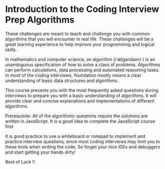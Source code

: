 # Introduction to the Coding Interview Prep Algorithms

These challenges are meant to teach and challenge you with common algorithms that you will encounter in real life. These challenges will be a great learning experience to help improve your programming and logical skills.

In mathematics and computer science, an algorithm (/ˈælɡərɪðəm/ ) is an unambiguous specification of how to solve a class of problems. Algorithms can perform calculations, data processing and automated reasoning tasks. In most of the coding interviews, foundation mostly means a clear understanding of basic data structures and algorithms.

This course presents you with the most frequently asked questions during interviews to prepare you with a basic understanding of algorithms. It will provide clear and concise explanations and implementations of different algorithms.

Prerequisite: All of the algorithmic questions require the solutions are written in JavaScript. It is a good idea to complete the JavaScript course first

It is good practice to use a whiteboard or notepad to implement and practice interview questions, since most coding interviews may limit you to these tools when writing the code. So forget your nice IDEs and debuggers and start getting your hands dirty!

Best of Luck !!